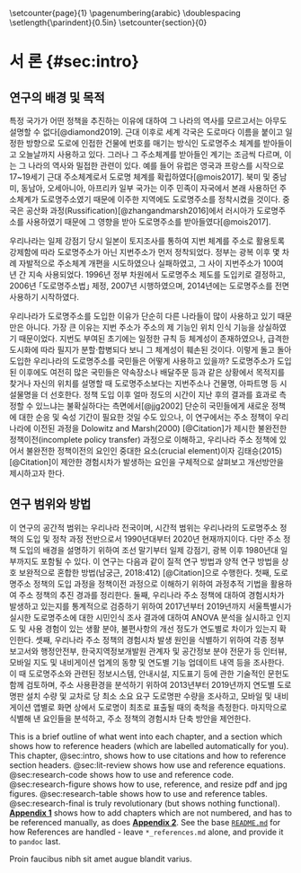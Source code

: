 \setcounter{page}{1}
\pagenumbering{arabic}
\doublespacing
\setlength{\parindent}{0.5in}
\setcounter{section}{0}

# 서 론 {#sec:intro}

## 연구의 배경 및 목적

특정 국가가 어떤 정책을 추진하는 이유에 대하여 그 나라의 역사를 모르고서는 아무도 설명할 수 없다[@diamond2019]. 근대 이후로 세계 각국은 도로마다 이름을 붙이고 일정한 방향으로 도로에 인접한 건물에 번호를 매기는 방식인 도로명주소 체계를 받아들이고 오늘날까지 사용하고 있다. 그러나 그 주소체계를 받아들인 계기는 조금씩 다르며, 이는 그 나라의 역사와 밀접한 관련이 있다. 예를 들어 유럽은 영국과 프랑스를 시작으로 17~19세기 근대 주소체계로서 도로명 체계를 확립하였다[@mois2017]. 북미 및 중남미, 동남아, 오세아니아, 아프리카 일부 국가는 이주 민족이 자국에서 본래 사용하던 주소체계가 도로명주소였기 때문에 이주한 지역에도 도로명주소를 정착시켰을 것이다. 중국은 공산화 과정(Russification)[@zhangandmarsh2016]에서 러시아가 도로명주소를 사용하였기 때문에 그 영향을 받아 도로명주소를 받아들였다[@mois2017].

우리나라는 일제 강점기 당시 일본이 토지조사를 통하여 지번 체계를 주소로 활용토록 강제함에 따라 도로명주소가 아닌 지번주소가 먼저 정착되었다. 정부는 광복 이후 몇 차례 자발적으로 주소체계 개편을 시도하였으나 실패하였고, 그 사이 지번주소가 100여 년 간 지속 사용되었다. 1996년 정부 차원에서 도로명주소 제도를 도입키로 결정하고, 2006년 ｢도로명주소법｣ 제정, 2007년 시행하였으며, 2014년에는 도로명주소를 전면 사용하기 시작하였다.

우리나라가 도로명주소를 도입한 이유가 단순히 다른 나라들이 많이 사용하고 있기 때문만은 아니다. 가장 큰 이유는 지번 주소가 주소의 제 기능인 위치 인식 기능을 상실하였기 때문이었다. 지번도 부여된 초기에는 일정한 규칙 등 체계성이 존재하였으나, 급격한 도시화에 따라 필지가 분할·합병되다 보니 그 체계성이 훼손된 것이다. 이렇게 돌고 돌아 도입한 우리나라의 도로명주소를 국민들은 어떻게 사용하고 있을까? 도로명주소가 도입된 이후에도 여전히 많은 국민들은 약속장소나 배달주문 등과 같은 상황에서 목적지를 찾거나 자신의 위치를 설명할 때 도로명주소보다는 지번주소나 건물명, 아파트명 등 시설물명을 더 선호한다. 정책 도입 이후 얼마 정도의 시간이 지난 후의 결과를 효과로 측정할 수 있느냐는 불확실하다는 측면에서[@jjg2002] 단순히 국민들에게 새로운 정책에 대한 순응 및 숙성 기간이 필요한 것일 수도 있으나, 이 연구에서는 주소 정책이 우리나라에 이전된 과정을 Dolowitz and Marsh(2000) [@Citation]가 제시한 불완전한 정책이전(incomplete policy transfer) 과정으로 이해하고, 우리나라 주소 정책에 있어서 불완전한 정책이전의 요인인 중대한 요소(crucial element)이자 김태승(2015) [@Citation]이 제안한 경험시차가 발생하는 요인을 구체적으로 살펴보고 개선방안을 제시하고자 한다.

<!-- 
To include a reference, add the citation key shown in the references.bib file.
-->

## 연구 범위와 방법

이 연구의 공간적 범위는 우리나라 전국이며, 시간적 범위는 우리나라의 도로명주소 정책의 도입 및 정착 과정 전반으로서 1990년대부터 2020년 현재까지이다. 다만 주소 정책 도입의 배경을 설명하기 위하여 조선 말기부터 일제 강점기, 광복 이후 1980년대 일부까지도 포함될 수 있다. 이 연구는 다음과 같이 질적 연구 방법과 양적 연구 방법을 상호 보완적으로 혼합한 방법(남궁근, 2018:412) [@Citation]으로 수행한다. 첫째, 도로명주소 정책의 도입 과정을 정책이전 과정으로 이해하기 위하여 과정추적 기법을 활용하여 주소 정책의 추진 경과를 정리한다. 둘째, 우리나라 주소 정책에 대하여 경험시차가 발생하고 있는지를 통계적으로 검증하기 위하여 2017년부터 2019년까지 서울특별시가 실시한 도로명주소에 대한 시민인식 조사 결과에 대하여 ANOVA 분석을 실시하고 인지도 및 사용 경험이 있는 생활 분야, 불편사항의 개선 정도가 연도별로 차이가 있는지 확인한다. 셋째, 우리나라 주소 정책의 경험시차 발생 원인을 식별하기 위하여 각종 정부 보고서와 행정안전부, 한국지역정보개발원 관계자 및 공간정보 분야 전문가 등 인터뷰, 모바일 지도 및 내비게이션 업계의 동향 및 연도별 기능 업데이트 내역 등을 조사한다. 이 때 도로명주소와 관련된 정보시스템, 안내시설, 지도표기 등에 관한 기술적인 문헌도 함께 검토하며, 주소 사용환경을 분석하기 위하여 2013년부터 2019년까지 연도별 도로명판 설치 수량 및 교차로 당 최소 소요 요구 도로명판 수량을 조사하고, 모바일 및 내비게이션 앱별로 화면 상에서 도로명이 최초로 표출될 때의 축척을 측정한다. 마지막으로 식별해 낸 요인들을 분석하고, 주소 정책의 경험시차 단축 방안을 제언한다.

<!--
For italic, add _ on either side of the text
For bold, add ** on either side of the text
For bold and italic, add _** on either side of the text
-->

This is a brief outline of what went into each chapter, and a section which shows how to reference headers (which are labelled automatically for you). This chapter, @sec:intro, shows how to use citations and how to reference section headers. @sec:lit-review shows how use and reference equations. @sec:research-code shows how to use and reference code. @sec:research-figure shows how to use, reference, and resize pdf and jpg figures. @sec:research-table shows how to use and reference tables. @sec:research-final is truly revolutionary (but shows nothing functional). **[Appendix 1](#appendix-1-some-extra-stuff)** shows how to add chapters which are not numbered, and has to be referenced manually, as does **[Appendix 2](#appendix-2-some-more-extra-stuff)**. See the base [`README.md`](https://github.com/tompollard/phd_thesis_markdown/blob/master/README.md) for how References are handled - leave `*_references.md` alone, and provide it to `pandoc` last.

Proin faucibus nibh sit amet augue blandit varius.


